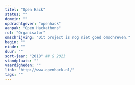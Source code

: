```yaml
---
titel: "Open Hack"
status: ""
domein: ""
opdrachtgever: "openhack"
aanpak: "Open Hackathons"
rol: "Organisator"
omschrijving: "Dit project is nog niet goed omschreven."
begin: ""
einde: ""
duur: ""
sort-jaar: "2018" ## & 2023
standplaats: ""
vaardigheden: ""
link: "http://www.openhack.nl/"
tags: ""
---
```

